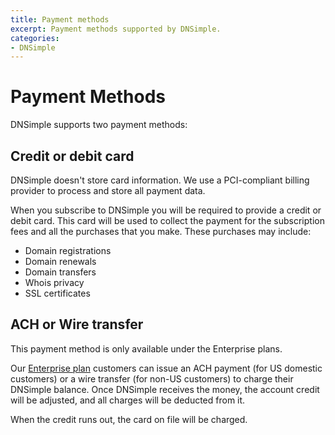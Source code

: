 ```yaml
---
title: Payment methods
excerpt: Payment methods supported by DNSimple.
categories:
- DNSimple
---
```


# Payment Methods

DNSimple supports two payment methods:

## Credit or debit card

<info>
DNSimple doesn't store card information. We use a PCI-compliant billing provider to process and store all payment data.
</info>

When you subscribe to DNSimple you will be required to provide a credit or debit card. This card will be used to collect the payment for the subscription fees and all the purchases that you make. These purchases may include:

- Domain registrations
- Domain renewals
- Domain transfers
- Whois privacy
- SSL certificates


## ACH or Wire transfer

<info>
This payment method is only available under the Enterprise plans.
</info>

Our [Enterprise plan](https://dnsimple.com/enterprise) customers can issue an ACH payment (for US domestic customers) or a wire transfer (for non-US customers) to charge their DNSimple balance. Once DNSimple receives the money, the account credit will be adjusted, and all charges will be deducted from it.

When the credit runs out, the card on file will be charged.
